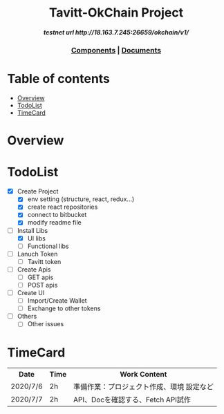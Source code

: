 <div align = "center">
<h1>Tavitt-OkChain Project</h1>
</div>

<div align="center">
<h5>
testnet url
http://18.163.7.245:26659/okchain/v1/
</h5>
</div>

<div align = "center">
<h3>
<a href = "./tavitt_ex/src/components">Components</a>
<span> | </span>
<a href = "https://okchain-docs.readthedocs.io/en/latest/">Documents</a>
</h3>
</div>

# Table of contents

- [Overview](#overview)
- [TodoList](#todolist)
- [TimeCard](#timecard)


# Overview



# TodoList

- [x] Create Project
    - [x] env setting (structure, react, redux...)
    - [x] create react repositories
    - [x] connect to bitbucket
    - [x] modify readme file
- [ ] Install Libs 
    - [x] UI libs
    - [ ] Functional libs
- [ ] Lanuch Token
    - [ ] Tavitt token
- [ ] Create Apis  
    - [ ] GET apis
    - [ ] POST apis
- [ ] Create UI
    - [ ] Import/Create Wallet
    - [ ] Exchange to other tokens 
- [ ] Others
    - [ ] Other issues

# TimeCard

<table style="width:100%">
  <tr>
    <th>Date</th>
    <th>Time</th>
    <th>Work Content</th>
  </tr>
  <tr>
    <td>2020/7/6</td>
    <td>2h</td>
    <td>準備作業：プロジェクト作成、環境
    設定など</td>
  </tr>
  <tr>
    <td>2020/7/7</td>
    <td>2h</td>
    <td>API、Docを確認する、Fetch API試作</td>
  </tr>
</table>



